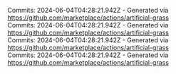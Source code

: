 Commits: 2024-06-04T04:28:21.942Z - Generated via https://github.com/marketplace/actions/artificial-grass
<br>
Commits: 2024-06-04T04:28:21.942Z - Generated via https://github.com/marketplace/actions/artificial-grass
<br>
Commits: 2024-06-04T04:28:21.942Z - Generated via https://github.com/marketplace/actions/artificial-grass
<br>
Commits: 2024-06-04T04:28:21.942Z - Generated via https://github.com/marketplace/actions/artificial-grass
<br>
